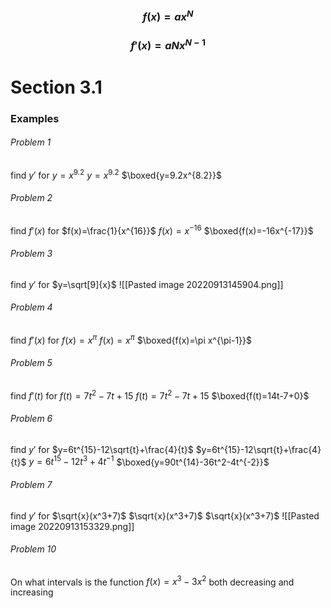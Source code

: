 ### $$f(x)=ax^N$$
### $$f'(x)=aNx^{N-1}$$
# Section 3.1
### Examples
###### Problem 1
find $y'$ for $y=x^{9.2}$
$y=x^{9.2}$
$\boxed{y=9.2x^{8.2}}$

###### Problem 2
find $f'(x)$ for $f(x)=\frac{1}{x^{16}}$
$f(x)=x^{-16}$
$\boxed{f(x)=-16x^{-17}}$

###### Problem 3
find $y'$ for $y=\sqrt[9]{x}$
![[Pasted image 20220913145904.png]]

###### Problem 4
find $f'(x)$ for $f(x)=x^\pi$
$f(x)=x^\pi$
$\boxed{f(x)=\pi x^{\pi-1}}$

###### Problem 5
find $f'(t)$ for $f(t)=7t^2-7t+15$
$f(t)=7t^2-7t+15$
$\boxed{f(t)=14t-7+0}$

###### Problem 6
find $y'$ for $y=6t^{15}-12\sqrt{t}+\frac{4}{t}$
$y=6t^{15}-12\sqrt{t}+\frac{4}{t}$
$y=6t^{15}-12t^3+4t^{-1}$
$\boxed{y=90t^{14}-36t^2-4t^{-2}}$

###### Problem 7
find $y'$ for $\sqrt{x}(x^3+7)$
$\sqrt{x}(x^3+7)$
$\sqrt{x}(x^3+7)$
![[Pasted image 20220913153329.png]]

###### Problem 10
On what intervals is the function $f(x)=x^3-3x^2$ both decreasing and increasing
